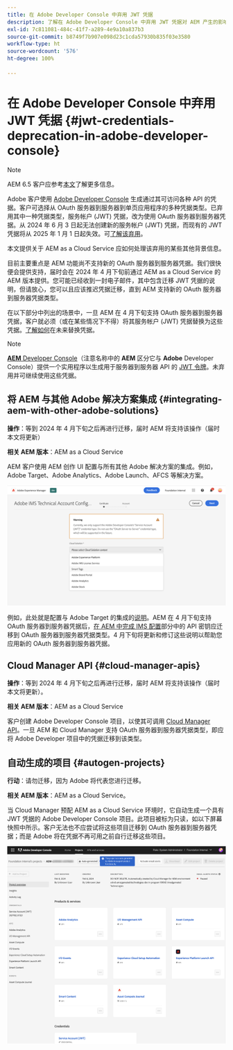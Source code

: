 ```yaml
---
title: 在 Adobe Developer Console 中弃用 JWT 凭据
description: 了解在 Adobe Developer Console 中弃用 JWT 凭据对 AEM 产生的影响
exl-id: 7c811081-484c-41f7-a289-4e9a10a837b3
source-git-commit: b8749f7b907e098d23c1cda57930b835f03e3580
workflow-type: ht
source-wordcount: '576'
ht-degree: 100%

---
```


# 在 Adobe Developer Console 中弃用 JWT 凭据 {#jwt-credentials-deprecation-in-adobe-developer-console}

>[!NOTE]
>
>AEM 6.5 客户应参考[本文](https://experienceleague.adobe.com/en/docs/experience-manager-65/content/security/jwt-credentials-deprecation-in-adobe-developer-console)了解更多信息。

Adobe 客户使用 [Adobe Developer Console](https://developer.adobe.com/console) 生成通过其可访问各种 API 的凭据。客户可选择从 OAuth 服务器到服务器到单页应用程序的多种凭据类型。已弃用其中一种凭据类型，服务帐户 (JWT) 凭据，改为使用 OAuth 服务器到服务器凭据。从 2024 年 6 月 3 日起无法创建新的服务帐户 (JWT) 凭据，而现有的 JWT 凭据将从 2025 年 1 月 1 日起失效。可[了解该弃用](https://developer.adobe.com/developer-console/docs/guides/authentication/ServerToServerAuthentication/migration/)。

本文提供关于 AEM as a Cloud Service 应如何处理该弃用的某些其他背景信息。

目前主要重点是 AEM 功能尚不支持新的 OAuth 服务器到服务器凭据。我们很快便会提供支持，届时会在 2024 年 4 月下旬前通过 AEM as a Cloud Service 的 AEM 版本提供。您可能已经收到一封电子邮件，其中包含迁移 JWT 凭据的说明，但请放心，您可以且应该推迟凭据迁移，直到 AEM 支持新的 OAuth 服务器到服务器凭据类型。

在以下部分中列出的场景中，一旦 AEM 在 4 月下旬支持 OAuth 服务器到服务器凭据，客户就必须（或在某些情况下不得）将其服务帐户 (JWT) 凭据替换为这些凭据。[了解如何](https://developer.adobe.com/developer-console/docs/guides/authentication/ServerToServerAuthentication/migration/#migration-overview)在未来替换凭据。

>[!NOTE]
>
>[**AEM** Developer Console](/help/implementing/developing/introduction/development-guidelines.md#crxde-lite-and-developer-console)（注意名称中的 **AEM** 区分它与 **Adobe** Developer Console）提供一个实用程序以生成用于服务器到服务器 API 的 [JWT 令牌](/help/implementing/developing/introduction/generating-access-tokens-for-server-side-apis.md)。未弃用并可继续使用这些凭据。


## 将 AEM 与其他 Adobe 解决方案集成 {#integrating-aem-with-other-adobe-solutions}

**操作**：等到 2024 年 4 月下旬之后再进行迁移，届时 AEM 将支持该操作（届时本文将更新）

**相关 AEM 版本**：AEM as a Cloud Service

AEM 客户使用 AEM 创作 UI 配置与所有其他 Adobe 解决方案的集成。例如，Adobe Target、Adobe Analytics、Adobe Launch、AFCS 等解决方案。

![将 AEM 与其他解决方案集成](/help/security/assets/jwt-deprecation.png)

例如，此处就是配置与 Adobe Target 的集成的[说明](https://docs.mktossl.com/docs/experience-manager-cloud-service/content/sites/integrations/integration-adobe-target-ims.html?lang=zh-Hans)。AEM 在 4 月下旬支持 OAuth 服务器到服务器凭据后，[在 AEM 中完成 IMS 配置](https://docs.mktossl.com/docs/experience-manager-cloud-service/content/sites/integrations/integration-adobe-target-ims.html#completing-the-ims-configuration-in-aem)部分中的 API 密钥应迁移到 OAuth 服务器到服务器凭据类型。4 月下旬将更新和修订这些说明以帮助您应用新的 OAuth 服务器到服务器凭据。

## Cloud Manager API {#cloud-manager-apis}

**操作**：等到 2024 年 4 月下旬之后再进行迁移，届时 AEM 将支持该操作（届时本文将更新）。

**相关 AEM 版本**：AEM as a Cloud Service

客户创建 Adobe Developer Console 项目，以使其可调用 [Cloud Manager API](https://developer.adobe.com/experience-cloud/cloud-manager/guides/getting-started/create-api-integration/)。一旦 AEM 和 Cloud Manager 支持 OAuth 服务器到服务器凭据类型，即应将 Adobe Developer 项目中的凭据迁移到该类型。

## 自动生成的项目 {#autogen-projects}

**行动**：请勿迁移，因为 Adobe 将代表您进行迁移。

**相关 AEM 版本**：AEM as a Cloud Service。

当 Cloud Manager 预配 AEM as a Cloud Service 环境时，它自动生成一个具有 JWT 凭据的 Adobe Developer Console 项目。此项目被标为只读，如以下屏幕快照中所示。客户无法也不应尝试将这些项目迁移到 OAuth 服务器到服务器凭据；而是 Adobe 将在凭据不再可用之前自行迁移这些项目。

![自动生成的项目](/help/security/assets/jwt-deprecation-autogen-projects.png)
